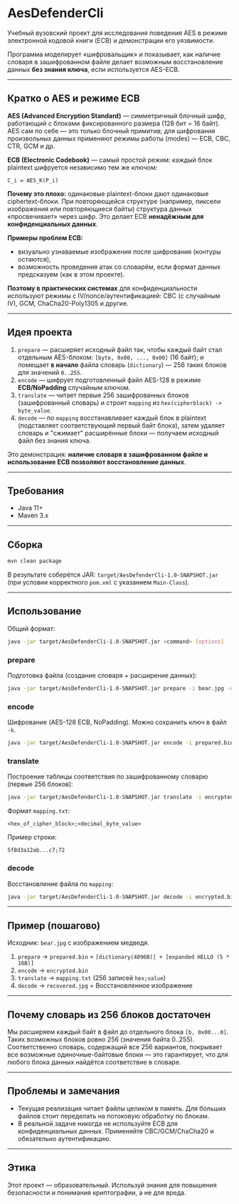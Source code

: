 # AesDefenderCli

Учебный вузовский проект для исследования поведения AES в режиме электронной кодовой книги (ECB) и демонстрации его уязвимости.

Программа моделирует «шифровальщик» и показывает, как наличие словаря в зашифрованном файле делает возможным восстановление данных **без знания ключа**, если используется AES-ECB.

---

## Кратко о AES и режиме ECB

**AES (Advanced Encryption Standard)** — симметричный блочный шифр, работающий с блоками фиксированного размера (128 бит = 16 байт). AES сам по себе — это только блочный примитив; для шифрования произвольных данных применяют режимы работы (modes) — ECB, CBC, CTR, GCM и др.

**ECB (Electronic Codebook)** — самый простой режим: каждый блок plaintext шифруется независимо тем же ключом:

```
C_i = AES_K(P_i)
```

**Почему это плохо:** одинаковые plaintext-блоки дают одинаковые ciphertext-блоки. При повторяющейся структуре (например, пиксели изображения или повторяющиеся байты) структура данных «просвечивает» через шифр. Это делает ECB **ненадёжным для конфиденциальных данных**.

**Примеры проблем ECB:**

* визуально узнаваемые изображения после шифрования (контуры остаются),
* возможность проведения атак со словарём, если формат данных предсказуем (как в этом проекте).

**Поэтому в практических системах** для конфиденциальности используют режимы с IV/nonce/аутентификацией: CBC (с случайным IV), GCM, ChaCha20-Poly1305 и другие.

---

## Идея проекта

1. `prepare` — расширяет исходный файл так, чтобы каждый байт стал отдельным AES-блоком: `[byte, 0x00, ..., 0x00]` (16 байт); и помещает **в начало** файла словарь (`dictionary`) — 256 таких блоков для значений `0..255`.
2. `encode` — шифрует подготовленный файл AES-128 в режиме **ECB/NoPadding** случайным ключом.
3. `translate` — читает первые 256 зашифрованных блоков (зашифрованный словарь) и строит `mapping` из `hex(cipherblock) -> byte_value`.
4. `decode` — по `mapping` восстанавливает каждый блок в plaintext (подставляет соответствующий первый байт блока), затем удаляет словарь и "сжимает" расширённые блоки — получаем исходный файл без знания ключа.

Это демонстрация: **наличие словаря в зашифрованном файле и использование ECB позволяют восстановление данных**.

---

## Требования

* Java 11+
* Maven 3.x

---

## Сборка

```bash
mvn clean package
```

В результате соберётся JAR: `target/AesDefenderCli-1.0-SNAPSHOT.jar` (при условии корректного `pom.xml` с указанием `Main-Class`).

---

## Использование

Общий формат:

```bash
java -jar target/AesDefenderCli-1.0-SNAPSHOT.jar <command> [options]
```

### prepare

Подготовка файла (создание словаря + расширение данных):

```bash
java -jar target/AesDefenderCli-1.0-SNAPSHOT.jar prepare -i bear.jpg -o prepared.bin
```

### encode

Шифрование (AES-128 ECB, NoPadding). Можно сохранить ключ в файл `-k`.

```bash
java -jar target/AesDefenderCli-1.0-SNAPSHOT.jar encode -i prepared.bin -o encrypted.bin -k key.bin
```

### translate

Построение таблицы соответствия по зашифрованному словарю (первые 256 блоков):

```bash
java -jar target/AesDefenderCli-1.0-SNAPSHOT.jar translate -i encrypted.bin -m mapping.txt
```

Формат `mapping.txt`:

```
<hex_of_cipher_block>;<decimal_byte_value>
```

Пример строки:

```
5f8d3a12ab...c7;72
```

### decode

Восстановление файла по `mapping`:

```bash
java -jar target/AesDefenderCli-1.0-SNAPSHOT.jar decode -i encrypted.bin -m mapping.txt -o recovered.jpg
```

---

## Пример (пошагово)

Исходник: `bear.jpg` с изображением медведя.

1. `prepare` → `prepared.bin` = `[dictionary(4096B)] + [expanded HELLO (5 * 16B)]`
2. `encode` → `encrypted.bin`
3. `translate` → `mapping.txt` (256 записей `hex;value`)
4. `decode` → `recovered.jpg` = Восстановленное изображение

---

## Почему словарь из 256 блоков достаточен

Мы расширяем каждый байт в файл до отдельного блока `[b, 0x00...0]`. Таких возможных блоков ровно 256 (значения байта 0..255). Соответственно словарь, содержащий все 256 вариантов, покрывает все возможные одиночные-байтовые блоки — это гарантирует, что для любого блока данных найдётся соответствие в словаре.

---

## Проблемы и замечания

* Текущая реализация читает файлы целиком в память. Для больших файлов стоит переделать на потоковую обработку по блокам.
* В реальной задаче никогда не используйте ECB для конфиденциальных данных. Применяйте CBC/GCM/ChaCha20 и обязательно аутентификацию.
---

## Этика

Этот проект — образовательный. Используй знания для повышения безопасности и понимания криптографии, а не для вреда.
